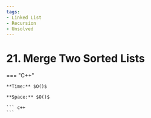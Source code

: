 ```yaml
---
tags:
- Linked List
- Recursion
- Unsolved
---
```



# 21. Merge Two Sorted Lists

=== "C++"

    **Time:** $O()$

    **Space:** $O()$

    ``` c++
    ```